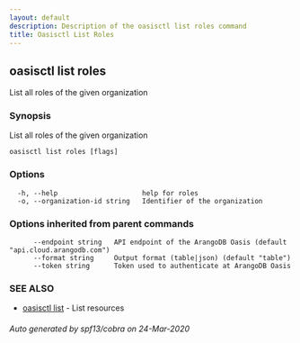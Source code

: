 ```yaml
---
layout: default
description: Description of the oasisctl list roles command
title: Oasisctl List Roles
---
```

## oasisctl list roles

List all roles of the given organization

### Synopsis

List all roles of the given organization

```
oasisctl list roles [flags]
```

### Options

```
  -h, --help                     help for roles
  -o, --organization-id string   Identifier of the organization
```

### Options inherited from parent commands

```
      --endpoint string   API endpoint of the ArangoDB Oasis (default "api.cloud.arangodb.com")
      --format string     Output format (table|json) (default "table")
      --token string      Token used to authenticate at ArangoDB Oasis
```

### SEE ALSO

* [oasisctl list](oasisctl-list.md)	 - List resources

###### Auto generated by spf13/cobra on 24-Mar-2020
